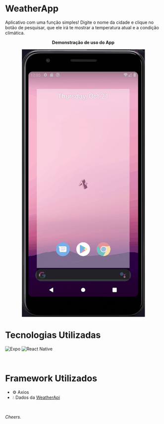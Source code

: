 # WeatherApp
 
Aplicativo com uma função simples! Digite o nome da cidade e clique no botão de pesquisar, que ele irá te mostrar a temperatura atual e a condição climática.

<div align="center">
<strong> Demonstração de uso do App </strong>
<p>
</div>

<p align="center">
<img src="https://github.com/HenriqueHanthequeste/WeatherApp/blob/main/Weather%20App.gif?raw=true" />
</p>

# Tecnologias Utilizadas  

![Expo](https://img.shields.io/badge/expo-1C1E24?style=for-the-badge&logo=expo&logoColor=#D04A37) ![React Native](https://img.shields.io/badge/react_native-%2320232a.svg?style=for-the-badge&logo=react&logoColor=%2361DAFB)

&nbsp;
# Framework Utilizados 
* ⚙️ Axios
* 💧 Dados da [WeatherApi](www.weatherapi.com)

&nbsp;
&nbsp;


*Cheers.*
